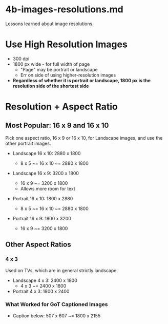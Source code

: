 
# 4b-images-resolutions.md

Lessons learned about image resolutions.

# Use High Resolution Images

- 300 dpi
- 1800 px wide - for full width of page
  - "Page" may be portrait or landscape
  - Err on side of using higher-resolution images
- **Regardless of whether it is portrait or landscape, 1800 px is the resolution side of the shortest side**

# Resolution + Aspect Ratio

## Most Popular: 16 x 9 and 16 x 10

Pick one aspect ratio, 16 x 9 or 16 x 10, for Landscape images, and use the other portrait images.

- Landscape 16 x 10: 2880 x 1800
  - 8 x 5 ~= 16 x 10 ~= 2880 x 1800
- Landscape 16 x 9: 3200 x 1800
  - 16 x 9 ~= 3200 x 1800
  - Allows more room for text

- Portrait 16 x 10: 1800 x 2880
  - 8 x 5 ~= 16 x 10 ~= 2880 x 1800
- Portrait 16 x 9: 1800 x 3200
  - 16 x 9 ~= 3200 x 1800

## Other Aspect Ratios

### 4 x 3

Used on TVs, which are in general strictly landscape.

- Landscape 4 x 3: 2400 x 1800
  - 4 x 3 ~= 2400 x 1800
- Portrait 4 x 3: 1800 x 2400

### What Worked for GoT Captioned Images

- Caption below: 507 x 607 ~= 1800 x 2155


